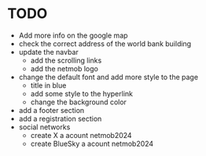 # TODO 

* Add more info on the google map 
* check the correct address of the world bank building
* update the navbar
  * add the scrolling links
  * add the netmob logo 
* change the default font and add more style to the page 
  * title in blue
  * add some style to the hyperlink 
  * change the background color
* add a footer section
* add a registration section
* social networks
  * create X a acount netmob2024
  * create BlueSky a acount netmob2024